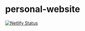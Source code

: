 # personal-website
[![Netlify Status](https://api.netlify.com/api/v1/badges/6ddb7d07-3399-4ed7-8122-b57b09a609a3/deploy-status)](https://app.netlify.com/sites/priceless-hodgkin-7cf4bf/deploys)
